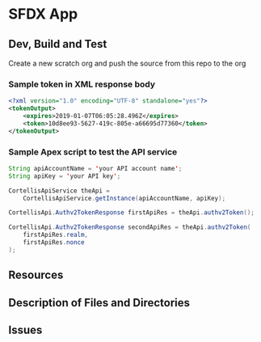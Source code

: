 # SFDX  App

## Dev, Build and Test

Create a new scratch org and push the source from this repo to the org

### Sample token in XML response body

```xml
<?xml version="1.0" encoding="UTF-8" standalone="yes"?>
<tokenOutput>
    <expires>2019-01-07T06:05:28.496Z</expires>
    <token>10d8ee93-5627-419c-805e-a66695d77360</token>
</tokenOutput>
```

### Sample Apex script to test the API service

```java
String apiAccountName = 'your API account name';
String apiKey = 'your API key';

CortellisApiService theApi =
    CortellisApiService.getInstance(apiAccountName, apiKey);

CortellisApi.Authv2TokenResponse firstApiRes = theApi.authv2Token();

CortellisApi.Authv2TokenResponse secondApiRes = theApi.authv2Token(
    firstApiRes.realm,
    firstApiRes.nonce
);
```

## Resources


## Description of Files and Directories


## Issues


